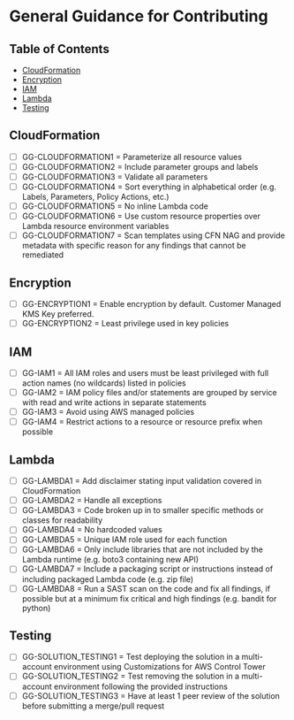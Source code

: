 # General Guidance for Contributing <!-- omit in toc -->

## Table of Contents <!-- omit in toc -->

- [CloudFormation](#cloudformation)
- [Encryption](#encryption)
- [IAM](#iam)
- [Lambda](#lambda)
- [Testing](#testing)

## CloudFormation

- [ ] GG-CLOUDFORMATION1 = Parameterize all resource values
- [ ] GG-CLOUDFORMATION2 = Include parameter groups and labels
- [ ] GG-CLOUDFORMATION3 = Validate all parameters
- [ ] GG-CLOUDFORMATION4 = Sort everything in alphabetical order (e.g. Labels, Parameters, Policy Actions, etc.)
- [ ] GG-CLOUDFORMATION5 = No inline Lambda code
- [ ] GG-CLOUDFORMATION6 = Use custom resource properties over Lambda resource environment variables
- [ ] GG-CLOUDFORMATION7 = Scan templates using CFN NAG and provide metadata with specific reason for any findings that cannot be remediated

## Encryption

- [ ] GG-ENCRYPTION1 = Enable encryption by default. Customer Managed KMS Key preferred.
- [ ] GG-ENCRYPTION2 = Least privilege used in key policies

## IAM

- [ ] GG-IAM1 = All IAM roles and users must be least privileged with full action names (no wildcards) listed in policies
- [ ] GG-IAM2 = IAM policy files and/or statements are grouped by service with read and write actions in separate statements
- [ ] GG-IAM3 = Avoid using AWS managed policies
- [ ] GG-IAM4 = Restrict actions to a resource or resource prefix when possible

## Lambda

- [ ] GG-LAMBDA1 = Add disclaimer stating input validation covered in CloudFormation
- [ ] GG-LAMBDA2 = Handle all exceptions
- [ ] GG-LAMBDA3 = Code broken up in to smaller specific methods or classes for readability
- [ ] GG-LAMBDA4 = No hardcoded values
- [ ] GG-LAMBDA5 = Unique IAM role used for each function
- [ ] GG-LAMBDA6 = Only include libraries that are not included by the Lambda runtime (e.g. boto3 containing new API)
- [ ] GG-LAMBDA7 = Include a packaging script or instructions instead of including packaged Lambda code (e.g. zip file)
- [ ] GG-LAMBDA8 = Run a SAST scan on the code and fix all findings, if possible but at a minimum fix critical and high findings (e.g. bandit for python)

## Testing

- [ ] GG-SOLUTION_TESTING1 = Test deploying the solution in a multi-account environment using Customizations for AWS Control Tower
- [ ] GG-SOLUTION_TESTING2 = Test removing the solution in a multi-account environment following the provided instructions
- [ ] GG-SOLUTION_TESTING3 = Have at least 1 peer review of the solution before submitting a merge/pull request
